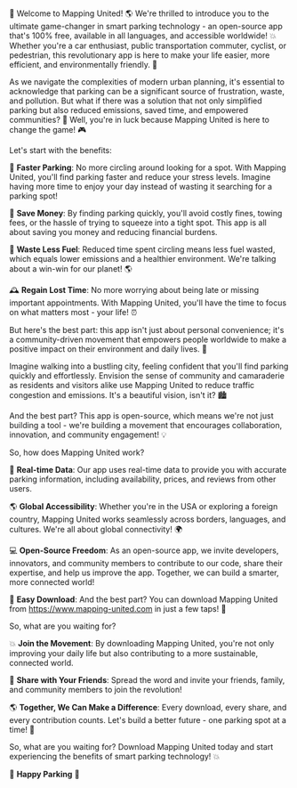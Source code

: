 🚀 Welcome to Mapping United! 🌎 We're thrilled to introduce you to the ultimate game-changer in smart parking technology - an open-source app that's 100% free, available in all languages, and accessible worldwide! 💥 Whether you're a car enthusiast, public transportation commuter, cyclist, or pedestrian, this revolutionary app is here to make your life easier, more efficient, and environmentally friendly. 🌟

As we navigate the complexities of modern urban planning, it's essential to acknowledge that parking can be a significant source of frustration, waste, and pollution. But what if there was a solution that not only simplified parking but also reduced emissions, saved time, and empowered communities? 🤔 Well, you're in luck because Mapping United is here to change the game! 🎮

Let's start with the benefits:

🚗 **Faster Parking**: No more circling around looking for a spot. With Mapping United, you'll find parking faster and reduce your stress levels. Imagine having more time to enjoy your day instead of wasting it searching for a parking spot!

💸 **Save Money**: By finding parking quickly, you'll avoid costly fines, towing fees, or the hassle of trying to squeeze into a tight spot. This app is all about saving you money and reducing financial burdens.

🚗 **Waste Less Fuel**: Reduced time spent circling means less fuel wasted, which equals lower emissions and a healthier environment. We're talking about a win-win for our planet! 🌎

🕰️ **Regain Lost Time**: No more worrying about being late or missing important appointments. With Mapping United, you'll have the time to focus on what matters most - your life! ⏰

But here's the best part: this app isn't just about personal convenience; it's a community-driven movement that empowers people worldwide to make a positive impact on their environment and daily lives. 🌟

Imagine walking into a bustling city, feeling confident that you'll find parking quickly and effortlessly. Envision the sense of community and camaraderie as residents and visitors alike use Mapping United to reduce traffic congestion and emissions. It's a beautiful vision, isn't it? 🏙️

And the best part? This app is open-source, which means we're not just building a tool - we're building a movement that encourages collaboration, innovation, and community engagement! 💡

So, how does Mapping United work?

📍 **Real-time Data**: Our app uses real-time data to provide you with accurate parking information, including availability, prices, and reviews from other users.

🌎 **Global Accessibility**: Whether you're in the USA or exploring a foreign country, Mapping United works seamlessly across borders, languages, and cultures. We're all about global connectivity! 🌍

💻 **Open-Source Freedom**: As an open-source app, we invite developers, innovators, and community members to contribute to our code, share their expertise, and help us improve the app. Together, we can build a smarter, more connected world!

📱 **Easy Download**: And the best part? You can download Mapping United from https://www.mapping-united.com in just a few taps! 📲

So, what are you waiting for?

💥 **Join the Movement**: By downloading Mapping United, you're not only improving your daily life but also contributing to a more sustainable, connected world.

👫 **Share with Your Friends**: Spread the word and invite your friends, family, and community members to join the revolution!

🌎 **Together, We Can Make a Difference**: Every download, every share, and every contribution counts. Let's build a better future - one parking spot at a time! 🚀

So, what are you waiting for? Download Mapping United today and start experiencing the benefits of smart parking technology! 💥

🎉 **Happy Parking** 🎉
